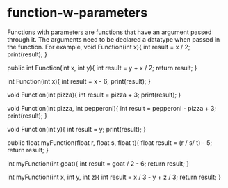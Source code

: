 # function-w-parameters

Functions with parameters are functions that have an argument passed through it. The arguments need to be declared a datatype when passed in the function.
For example,
void Function(int x){
  int result = x / 2;
  print(result);
}

public int Function(int x, int y){
  int result = y + x / 2;
  return result;
}

int Function(int x){
  int result = x - 6;
  print(result);
}

void Function(int pizza){
  int result = pizza + 3;
  print(result);
}

void Function(int pizza, int pepperoni){
  int result = pepperoni - pizza + 3;
  print(result);
}

void Function(int y){
  int result = y;
  print(result);
}

public float myFunction(float r, float s, float t){
  float result = (r / s/ t) - 5;
  return result;
}

int myFunction(int goat){
  int result = goat / 2 - 6;
  return result;
}

int myFunction(int x, int y, int z){
  int result = x / 3 - y + z / 3;
  return result;
}
